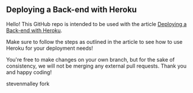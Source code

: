 ## Deploying a Back-end with Heroku

Hello! This GitHub repo is intended to be used with the article [Deploying a Back-end with Heroku](https://www.codecademy.com/articles/deploying-a-back-end-with-heroku).

Make sure to follow the steps as outlined in the article to see how to use Heroku for your deployment needs!

You're free to make changes on your own branch, but for the sake of consistency, we will not be merging any external pull requests. Thank you and happy coding!

stevenmalley fork